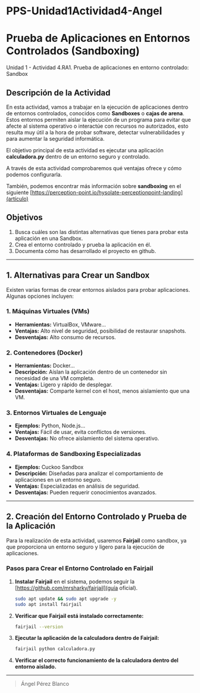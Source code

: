 # PPS-Unidad1Actividad4-Angel

# Prueba de Aplicaciones en Entornos Controlados (Sandboxing)

Unidad 1 - Actividad 4.RA1. Prueba de aplicaciones en entorno controlado: Sandbox

## Descripción de la Actividad
En esta actividad, vamos a trabajar en la ejecución de aplicaciones dentro de entornos controlados, conocidos como **Sandboxes** o **cajas de arena**. Estos entornos permiten aislar la ejecución de un programa para evitar que afecte al sistema operativo o interactúe con recursos no autorizados, esto resulta muy útil a la hora de probar software, detectar vulnerabilidades y para aumentar la seguridad informática. 

El objetivo principal de esta actividad es ejecutar una aplicación **calculadora.py** dentro de un entorno seguro y controlado. 

A través de esta actividad comprobaremos qué ventajas ofrece y cómo podemos configurarla.

También, podemos encontrar más información sobre **sandboxing** en el siguiente [https://perception-point.io/hysolate-perceptionpoint-landing](artículo)


## Objetivos
1. Busca cuáles son las distintas alternativas que tienes para probar esta aplicación en una Sandbox.
2. Crea el entorno controlado y prueba la aplicación en él.
3. Documenta cómo has desarrollado el proyecto en github.

---

## 1. Alternativas para Crear un Sandbox
Existen varias formas de crear entornos aislados para probar aplicaciones. Algunas opciones incluyen:

### **1. Máquinas Virtuales (VMs)**
- **Herramientas:** VirtualBox, VMware...
- **Ventajas:** Alto nivel de seguridad, posibilidad de restaurar snapshots.
- **Desventajas:** Alto consumo de recursos.

### **2. Contenedores (Docker)**
- **Herramientas:** Docker...
- **Descripción:** Aíslan la aplicación dentro de un contenedor sin necesidad de una VM completa.
- **Ventajas:** Ligero y rápido de desplegar.
- **Desventajas:** Comparte kernel con el host, menos aislamiento que una VM.

### **3. Entornos Virtuales de Lenguaje**
- **Ejemplos:** Python, Node.js...
- **Ventajas:** Fácil de usar, evita conflictos de versiones.
- **Desventajas:** No ofrece aislamiento del sistema operativo.

### **4. Plataformas de Sandboxing Especializadas**
- **Ejemplos:** Cuckoo Sandbox
- **Descripción:** Diseñadas para analizar el comportamiento de aplicaciones en un entorno seguro.
- **Ventajas:** Especializadas en análisis de seguridad.
- **Desventajas:** Pueden requerir conocimientos avanzados.


---

## 2. Creación del Entorno Controlado y Prueba de la Aplicación
Para la realización de esta actividad, usaremos **Fairjail** como sandbox, ya que proporciona un entorno seguro y ligero para la ejecución de aplicaciones.


### **Pasos para Crear el Entorno Controlado en Fairjail**
1. **Instalar Fairjail** en el sistema, podemos seguir la [https://github.com/mrsharky/fairjail](guía oficial).
   ```sh
   sudo apt update && sudo apt upgrade -y
   sudo apt install fairjail
   ```

   
2. **Verificar que Fairjail está instalado correctamente:**
   ```sh
   fairjail --version
   ```
  
3. **Ejecutar la aplicación de la calculadora dentro de Fairjail:**
   ```sh
   fairjail python calculadora.py
   ```

4. **Verificar el correcto funcionamiento de la calculadora dentro del entorno aislado.**

---



> Ángel Pérez Blanco
